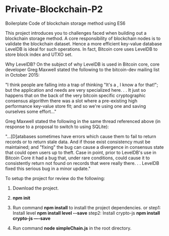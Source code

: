 # Private-Blockchain-P2
  Boilerplate Code of blockchain storage method using ES6
  
  This project introduces you to challenges faced when building out a blockchain storage method. A core responsibility of blockchain nodes is to validate the blockchain dataset. Hence a more efficient key-value database LevelDB is ideal for such operations. In fact, Bitcoin core uses LevelDB to store block index and UTXO set.



Why LevelDB?
On the subject of why LevelDB is used in Bitcoin core, core developer Greg Maxwell stated the following to the bitcoin-dev mailing list in October 2015:

"I think people are falling into a trap of thinking "It's a , I know a for that!"; but the application and needs are very specialized here. . . It just so happens that on the back of the very bitcoin specific cryptographic consensus algorithm there was a slot where a pre-existing high performance key-value store fit; and so we're using one and saving ourselves some effort..."

Greg Maxwell stated the following in the same thread referenced above (in response to a proposal to switch to using SQLite):

"...[D]atabases sometimes have errors which cause them to fail to return records or to return stale data. And if those exist consistency must be maintained; and "fixing" the bug can cause a divergence in consensus state that could open users up to theft. Case in point, prior to LevelDB's use in Bitcoin Core it had a bug that, under rare conditions, could cause it to consistently return not found on records that were really there. . . LevelDB fixed this serious bug in a minor update."


To setup the project for review do the following:
1. Download the project. 
2. __npm init__
3. Run command __npm install__ to install the project dependencies.
   or step1: Install level
             __npm install level --save__
      step2: Install crypto-js
             __npm install crypto-js —-save__

4. Run command __node simpleChain.js__ in the root directory.
